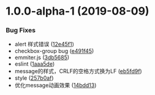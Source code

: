 # 1.0.0-alpha-1 (2019-08-09)


### Bug Fixes

* alert 样式错误 ([12e45f1](https://github.com/zxcvb2850/king-vue-ui/commit/12e45f1))
* checkbox-group bug ([e491f45](https://github.com/zxcvb2850/king-vue-ui/commit/e491f45))
* emmiter.js ([3db5685](https://github.com/zxcvb2850/king-vue-ui/commit/3db5685))
* eslint ([1aaa5de](https://github.com/zxcvb2850/king-vue-ui/commit/1aaa5de))
* message的样式，CRLF的空格方式换为LF ([eb5fd9f](https://github.com/zxcvb2850/king-vue-ui/commit/eb5fd9f))
* style ([257b0af](https://github.com/zxcvb2850/king-vue-ui/commit/257b0af))
* 优化message动画效果 ([14bdd13](https://github.com/zxcvb2850/king-vue-ui/commit/14bdd13))




